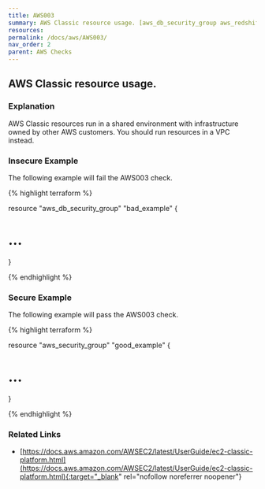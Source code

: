 ```yaml
---
title: AWS003
summary: AWS Classic resource usage. [aws_db_security_group aws_redshift_security_group aws_elasticache_security_group] 
resources: 
permalink: /docs/aws/AWS003/
nav_order: 2
parent: AWS Checks
---
```


## AWS Classic resource usage.

### Explanation


AWS Classic resources run in a shared environment with infrastructure owned by other AWS customers. You should run
resources in a VPC instead.



### Insecure Example

The following example will fail the AWS003 check.

{% highlight terraform %}

resource "aws_db_security_group" "bad_example" {
  # ...
}

{% endhighlight %}



### Secure Example

The following example will pass the AWS003 check.

{% highlight terraform %}

resource "aws_security_group" "good_example" {
  # ...
}

{% endhighlight %}


### Related Links


- [https://docs.aws.amazon.com/AWSEC2/latest/UserGuide/ec2-classic-platform.html](https://docs.aws.amazon.com/AWSEC2/latest/UserGuide/ec2-classic-platform.html){:target="_blank" rel="nofollow noreferrer noopener"}

